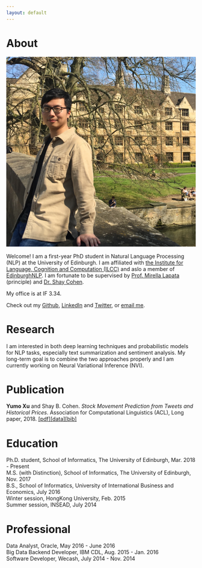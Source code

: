 ```yaml
---
layout: default
---
```


# About

<img class="profile-picture" src="photo.JPG">

Welcome! I am a first-year PhD student in Natural Language Processing (NLP) at the University of Edinburgh. I am affiliated with [the Institute for Language, Cognition and Computation (ILCC)](http://web.inf.ed.ac.uk/ilcc) and aslo a member of [EdinburghNLP](http://edinburghnlp.inf.ed.ac.uk/). I am fortunate to be supervised by [Prof. Mirella Lapata](http://homepages.inf.ed.ac.uk/mlap/) (principle) and [Dr. Shay Cohen](http://homepages.inf.ed.ac.uk/scohen/).

My office is at IF 3.34.   

Check out my [Github](https://github.com/yumoxu), [LinkedIn](https://www.linkedin.com/in/yumo-xu-aa81aba5)
and [Twitter](https://twitter.com/yumo_xu), or [email me](mailto:yumo.xu@ed.ac.uk).   

# Research

I am interested in both deep learning techniques and probabilistic models for NLP tasks, especially text summarization and sentiment analysis. My long-term goal is to combine the two approaches properly and I am currently working on Neural Variational Inference (NVI).

# Publication
**Yumo Xu** and Shay B. Cohen. *Stock Movement Prediction from Tweets and Historical Prices*. Association for Computational Linguistics (ACL), Long paper, 2018. [[pdf]](https://yumoxu.github.io/_res/acl18-stocknet.pdf)[[data]](https://github.com/yumoxu/stocknet-dataset)[[bib]](https://yumoxu.github.io/_res/acl18-stocknet.bib)

# Education

Ph.D. student, School of Informatics, The University of Edinburgh, Mar. 2018 - Present  
M.S. (with Distinction), School of Informatics, The University of Edinburgh, Nov. 2017  
B.S., School of Informatics, University of International Business and Economics, July 2016  
Winter session, HongKong University, Feb. 2015  
Summer session, INSEAD, July 2014  

# Professional

Data Analyst, Oracle, May 2016 - June 2016  
Big Data Backend Developer, IBM CDL, Aug. 2015 - Jan. 2016  
Software Developer, Wecash, July 2014 - Nov. 2014

<!--
- Area of research: text summarisation  
- Supervisor: Prof. Mirella Lapata and Dr. Shay Cohen  
- Sponsor: [IARPA](https://www.iarpa.gov/)

- Area of study: NLP and machine learning  
- Supervisor: Dr. Shay Cohen

- Area of study: text mining and social computing  
- Supervisor: Prof. Bing Li  


## HONORS AND AWARDS
* MATERIAL PhD Studentship, UoE  
* Comprehensive Scholarship \* 2, UIBE  
* University Outstanding Graduation Dissertation 1st, UIBE  
* Mobile Application Development Challenge 1st, UIBE
* Entrepreneurship Summer School "Presentation to Investors" 1st, Brussels 
* China Undergraduate Mathematical Contest in Modeling, First Prize, Beijing 
* Electronic Commerce Innovation Challenge, Grand Prize, Beijing 
-->
&nbsp;&nbsp;
&nbsp;&nbsp;
&nbsp;&nbsp;